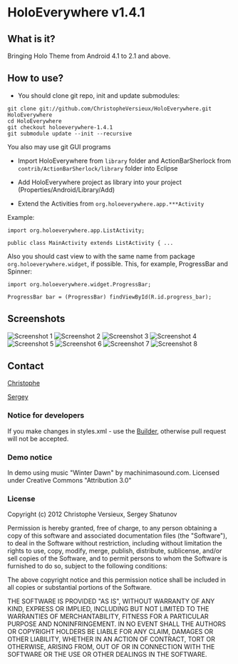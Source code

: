 # HoloEverywhere v1.4.1
## What is it?
Bringing Holo Theme from Android 4.1 to 2.1 and above.
## How to use?

* You should clone git repo, init and update submodules:

```
git clone git://github.com/ChristopheVersieux/HoloEverywhere.git HoloEverywhere
cd HoloEverywhere
git checkout holoeverywhere-1.4.1
git submodule update --init --recursive
```
You also may use git GUI programs

* Import HoloEverywhere from `library` folder and ActionBarSherlock from `contrib/ActionBarSherlock/library` folder into Eclipse

* Add HoloEverywhere project as library into your project (Properties/Android/Library/Add)

* Extend the Activities from `org.holoeverywhere.app.***Activity`

Example:

```
import org.holoeverywhere.app.ListActivity;

public class MainActivity extends ListActivity { ...
```
Also you should cast view to with the same name from package `org.holoeverywhere.widget`, if possible. This, for example, ProgressBar and Spinner:
```
import org.holoeverywhere.widget.ProgressBar;

ProgressBar bar = (ProgressBar) findViewById(R.id.progress_bar);
```

## Screenshots
![Screenshot 1](https://raw.github.com/ChristopheVersieux/HoloEverywhere/master/website/screen1.png "Screenshot 1")
![Screenshot 2](https://raw.github.com/ChristopheVersieux/HoloEverywhere/master/website/screen2.png "Screenshot 2")
![Screenshot 3](https://raw.github.com/ChristopheVersieux/HoloEverywhere/master/website/screen3.png "Screenshot 3")
![Screenshot 4](https://raw.github.com/ChristopheVersieux/HoloEverywhere/master/website/screen4.png "Screenshot 4")
![Screenshot 5](https://raw.github.com/ChristopheVersieux/HoloEverywhere/master/website/screen5.png "Screenshot 5")
![Screenshot 6](https://raw.github.com/ChristopheVersieux/HoloEverywhere/master/website/screen6.png "Screenshot 6")
![Screenshot 7](https://raw.github.com/ChristopheVersieux/HoloEverywhere/master/website/screen7.png "Screenshot 7")
![Screenshot 8](https://raw.github.com/ChristopheVersieux/HoloEverywhere/master/website/screen8.png "Screenshot 8")

## Contact
[Christophe](https://plus.google.com/108315424589085456181/posts "Google Plus")

[Sergey](mailto:prototypegamez@gmail.com "Send email to Sergey")

### Notice for developers
If you make changes in styles.xml - use the [Builder](https://github.com/ChristopheVersieux/HoloEverywhere/tree/master/builder), otherwise pull request will not be accepted.

### Demo notice
In demo using music "Winter Dawn" by machinimasound.com. Licensed under Creative Commons "Attribution 3.0"

### License

Copyright (c) 2012 Christophe Versieux, Sergey Shatunov

Permission is hereby granted, free of charge, to any person obtaining a copy of this software and associated documentation files (the "Software"), to deal in the Software without restriction, including without limitation the rights to use, copy, modify, merge, publish, distribute, sublicense, and/or sell copies of the Software, and to permit persons to whom the Software is furnished to do so, subject to the following conditions:

The above copyright notice and this permission notice shall be included in all copies or substantial portions of the Software.

THE SOFTWARE IS PROVIDED "AS IS", WITHOUT WARRANTY OF ANY KIND, EXPRESS OR IMPLIED, INCLUDING BUT NOT LIMITED TO THE WARRANTIES OF MERCHANTABILITY, FITNESS FOR A PARTICULAR PURPOSE AND NONINFRINGEMENT. IN NO EVENT SHALL THE AUTHORS OR COPYRIGHT HOLDERS BE LIABLE FOR ANY CLAIM, DAMAGES OR OTHER LIABILITY, WHETHER IN AN ACTION OF CONTRACT, TORT OR OTHERWISE, ARISING FROM, OUT OF OR IN CONNECTION WITH THE SOFTWARE OR THE USE OR OTHER DEALINGS IN THE SOFTWARE.

